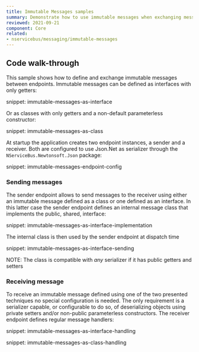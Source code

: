 ```yaml
---
title: Immutable Messages samples
summary: Demonstrate how to use immutable messages when exchanging messages between endpoints.
reviewed: 2021-09-21
component: Core
related:
- nservicebus/messaging/immutable-messages
---
```


## Code walk-through

This sample shows how to define and exchange immutable messages between endpoints. Immutable messages can be defined as interfaces with only getters:

snippet: immutable-messages-as-interface

Or as classes with only getters and a non-default parameterless constructor:

snippet: immutable-messages-as-class


At startup the application creates two endpoint instances, a sender and a receiver. Both are configured to use Json.Net as serializer through the `NServiceBus.Newtonsoft.Json` package:

snippet: immutable-messages-endpoint-config

### Sending messages

The sender endpoint allows to send messages to the receiver using either an immutable message defined as a class or one defined as an interface. In this latter case the sender endpoint defines an internal message class that implements the public, shared, interface:

snippet: immutable-messages-as-interface-implementation

The internal class is then used by the sender endpoint at dispatch time

snippet: immutable-messages-as-interface-sending

NOTE: The class is compatible with *any* serializer if it has public getters and setters
### Receiving message

To receive an immutable message defined using one of the two presented techniques no special configuration is needed. The only requirement is a serializer capable, or configurable to do so, of deserializing objects using private setters and/or non-public parameterless constructors. The receiver endpoint defines regular message handlers:

snippet: immutable-messages-as-interface-handling

snippet: immutable-messages-as-class-handling
